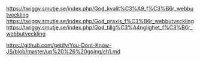 https://twiggy.smutje.se/index.php/God_kvalit%C3%A9_f%C3%B6r_webbutveckling
https://twiggy.smutje.se/index.php/God_praxis_f%C3%B6r_webbutveckling
https://twiggy.smutje.se/index.php/God_tillg%C3%A4nglighet_f%C3%B6r_webbutveckling

https://github.com/getify/You-Dont-Know-JS/blob/master/up%20%26%20going/ch1.md
